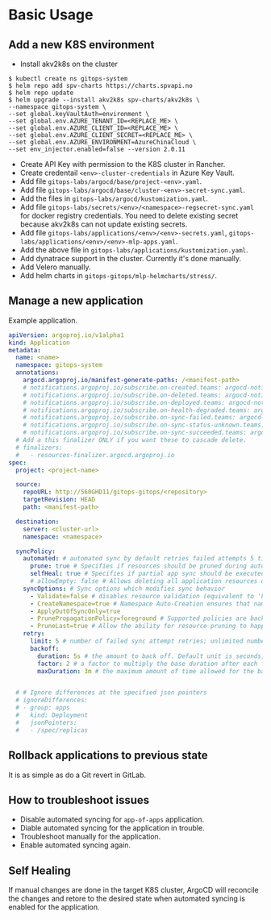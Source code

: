 # Basic Usage

## Add a new K8S environment

- Install akv2k8s on the cluster

```console
$ kubectl create ns gitops-system
$ helm repo add spv-charts https://charts.spvapi.no
$ helm repo update
$ helm upgrade --install akv2k8s spv-charts/akv2k8s \
--namespace gitops-system \
--set global.keyVaultAuth=environment \
--set global.env.AZURE_TENANT_ID=<REPLACE_ME> \
--set global.env.AZURE_CLIENT_ID=<REPLACE_ME> \
--set global.env.AZURE_CLIENT_SECRET=<REPLACE_ME> \
--set global.env.AZURE_ENVIRONMENT=AzureChinaCloud \
--set env_injector.enabled=false --version 2.0.11
```

- Create API Key with permission to the K8S cluster in Rancher.
- Create credentail `<env>-cluster-credentials` in Azure Key Vault.
- Add file `gitops-labs/argocd/base/project-<env>.yaml`.
- Add file `gitops-labs/argocd/base/cluster-<env>-secret-sync.yaml`.
- Add the files in `gitops-labs/argocd/kustomization.yaml`.
- Add file `gitops-labs/secrets/<env>/<namespace>-regsecret-sync.yaml` for docker registry credentials.
  You need to delete existing secret because akv2k8s can not update existing secrets.
- Add file `gitops-labs/applications/<env>/<env>-secrets.yaml`, `gitops-labs/applications/<env>/<env>-mlp-apps.yaml`.
- Add the above file in `gitops-labs/applications/kustomization.yaml`.
- Add dynatrace support in the cluster. Currently it's done manually.
- Add Velero manually.
- Add helm charts in `gitops-gitops/mlp-helmcharts/stress/`.

## Manage a new application

Example application.

```yml
apiVersion: argoproj.io/v1alpha1
kind: Application
metadata:
  name: <name>
  namespace: gitops-system
  annotations:
    argocd.argoproj.io/manifest-generate-paths: /<manifest-path>
    # notifications.argoproj.io/subscribe.on-created.teams: argocd-notifications
    # notifications.argoproj.io/subscribe.on-deleted.teams: argocd-notifications
    # notifications.argoproj.io/subscribe.on-deployed.teams: argocd-notifications
    # notifications.argoproj.io/subscribe.on-health-degraded.teams: argocd-notifications
    # notifications.argoproj.io/subscribe.on-sync-failed.teams: argocd-notifications
    # notifications.argoproj.io/subscribe.on-sync-status-unknown.teams: argocd-notifications
    # notifications.argoproj.io/subscribe.on-sync-succeeded.teams: argocd-notifications
  # Add a this finalizer ONLY if you want these to cascade delete.
  # finalizers:
  #   - resources-finalizer.argocd.argoproj.io
spec:
  project: <project-name>

  source:
    repoURL: http://560GHD11/gitops-gitops/<repository>
    targetRevision: HEAD
    path: <manifest-path>

  destination:
    server: <cluster-url>
    namespace: <namespace>

  syncPolicy:
    automated: # automated sync by default retries failed attempts 5 times with following delays between attempts ( 5s, 10s, 20s, 40s, 80s ); retry controlled using `retry` field.
      prune: true # Specifies if resources should be pruned during auto-syncing ( false by default ).
      selfHeal: true # Specifies if partial app sync should be executed when resources are changed only in target Kubernetes cluster and no git change detected ( false by default ).
      # allowEmpty: false # Allows deleting all application resources during automatic syncing ( false by default ).
    syncOptions: # Sync options which modifies sync behavior
      - Validate=false # disables resource validation (equivalent to 'kubectl apply --validate=false') ( true by default ).
      - CreateNamespace=true # Namespace Auto-Creation ensures that namespace specified as the application destination exists in the destination cluster.
      - ApplyOutOfSyncOnly=true
      - PrunePropagationPolicy=foreground # Supported policies are background, foreground and orphan.
      - PruneLast=true # Allow the ability for resource pruning to happen as a final, implicit wave of a sync operation
    retry:
      limit: 5 # number of failed sync attempt retries; unlimited number of attempts if less than 0
      backoff:
        duration: 5s # the amount to back off. Default unit is seconds, but could also be a duration (e.g. "2m", "1h")
        factor: 2 # a factor to multiply the base duration after each failed retry
        maxDuration: 3m # the maximum amount of time allowed for the backoff strategy


  # # Ignore differences at the specified json pointers
  # ignoreDifferences:
  # - group: apps
  #   kind: Deployment
  #   jsonPointers:
  #   - /spec/replicas
```

## Rollback applications to previous state

It is as simple as do a Git revert in GitLab.

## How to troubleshoot issues

- Disable automated syncing for `app-of-apps` application.
- Diable automated syncing for the application in trouble.
- Troubleshoot manually for the application.
- Enable automated syncing again.

## Self Healing

If manual changes are done in the target K8S cluster, ArgoCD will reconcile the changes and retore to the desired state when automated syncing is enabled for the application.
